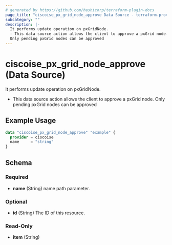 ```yaml
---
# generated by https://github.com/hashicorp/terraform-plugin-docs
page_title: "ciscoise_px_grid_node_approve Data Source - terraform-provider-ciscoise"
subcategory: ""
description: |-
  It performs update operation on pxGridNode.
  - This data source action allows the client to approve a pxGrid node.
  Only pending pxGrid nodes can be approved
---
```


# ciscoise_px_grid_node_approve (Data Source)

It performs update operation on pxGridNode.

- This data source action allows the client to approve a pxGrid node.
Only pending pxGrid nodes can be approved

## Example Usage

```terraform
data "ciscoise_px_grid_node_approve" "example" {
  provider = ciscoise
  name     = "string"
}
```

<!-- schema generated by tfplugindocs -->
## Schema

### Required

- **name** (String) name path parameter.

### Optional

- **id** (String) The ID of this resource.

### Read-Only

- **item** (String)


